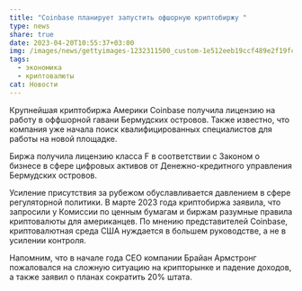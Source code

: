 ```yaml
---
title: "Coinbase планирует запустить офшорную криптобиржу "
type: news
share: true
date: 2023-04-20T10:55:37+03:00
img: /images/news/gettyimages-1232311500_custom-1e512eeb19ccf489e2f19fc7d2a1c76783b22c01.jpg
tags:
  - экономика
  - криптовалюты
cat: Новости
---
```

Крупнейшая криптобиржа Америки Coinbase получила лицензию на работу в оффшорной гавани Бермудских островов. Также известно, что компания уже начала поиск квалифицированных специалистов для работы на новой площадке.


Биржа получила лицензию класса F в соответствии с Законом о бизнесе в сфере цифровых активов от Денежно-кредитного управления Бермудских островов.


Усиление присутствия за рубежом обуславливается давлением в сфере регуляторной политики. В марте 2023 года криптобиржа заявила, что запросили у Комиссии по ценным бумагам и биржам разумные правила криптовалюты для американцев. По мнению представителей Coinbase, криптовалютная среда США нуждается в большем руководстве, а не в усилении контроля.


Напомним, что в начале года CEO компании Брайан Армстронг пожаловался на сложную ситуацию на крипторынке и падение доходов, а также заявил о планах сократить 20% штата.